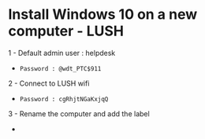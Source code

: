 # Install Windows 10 on a new computer - LUSH

 1 - Default admin user : helpdesk
- ``` Password : @wdt_PTC$911 ```

2 - Connect to LUSH wifi
- ``` Password : cgRhjtNGaKxjqQ ```

3 - Rename the computer and add the label
- ``` Exemple : FRL76567
